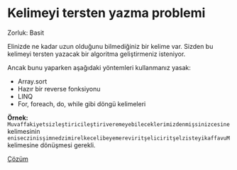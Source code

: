 # Kelimeyi tersten yazma problemi

Zorluk: Basit

Elinizde ne kadar uzun olduğunu bilmediğiniz bir kelime var. Sizden bu kelimeyi tersten yazacak bir algoritma geliştirmeniz isteniyor.

Ancak bunu yaparken aşağıdaki yöntemleri kullanmanız yasak:

- Array.sort
- Hazır bir reverse fonksiyonu
- LINQ
- For, foreach, do, while gibi döngü kelimeleri

**Örnek:**
`Muvaffakiyetsizleştiricileştiriveremeyebileceklerimizdenmişsinizcesine` kelimesinin `eniseczinisşimnedzimirelkecelibeyemereviritşeliciritşelzisteyikaffavuM` kelimesine dönüşmesi gerekli.

[Çözüm](../cozumler/kelimeyi-tersten-yazma-problemi)

